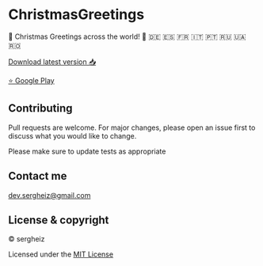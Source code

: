 # ChristmasGreetings
🎅 Christmas Greetings across the world! 🏴󠁧󠁢󠁥󠁮󠁧󠁿 🇩🇪 🇪🇸 🇫🇷 🇮🇹 🇵🇹 🇷🇺 🇺🇦 🇷🇴 

[Download latest version 📥](https://github.com/sergheiz/ChristmasGreeting/raw/main/app-debug.apk)

[⭐️ Google Play](https://play.google.com/store/apps/details?id=com.sergheiz.christmasgift)

## Contributing
Pull requests are welcome. For major changes, please open an issue first to discuss what you would like to change.

Please make sure to update tests as appropriate

## Contact me

dev.sergheiz@gmail.com

## License & copyright

© sergheiz

Licensed under the [MIT License](https://github.com/sergheiz/ChristmasGreeting/blob/main/LICENSE)

